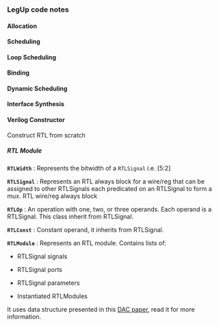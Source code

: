 ### LegUp code notes

#### Allocation



#### Scheduling



#### Loop Scheduling



#### Binding



#### Dynamic Scheduling



#### Interface Synthesis



#### Verilog Constructor

Construct RTL from scratch

##### RTL Module

**`RTLWidth`** : Represents the bitwidth of a `RTLSignal` i.e. [5:2]

**`RTLSignal`** : Represents an RTL always block for a wire/reg that can be assigned to other RTLSignals each predicated on an RTLSignal to form a mux.  RTL wire/reg always block

**`RTLOp`** : An operation with one, two, or three operands. Each operand is a RTLSignal. This class inherit from RTLSignal.

**`RTLConst`** : Constant operand, it inherits from RTLSignal.

**`RTLModule`** : Represents an RTL module. Contains lists of:

* RTLSignal signals

* RTLSignal ports

* RTLSignal parameters

* Instantiated RTLModules

It uses data structure presented in this [DAC paper](https://ieeexplore.ieee.org/stamp/stamp.jsp?arnumber=14827), read it for more information.